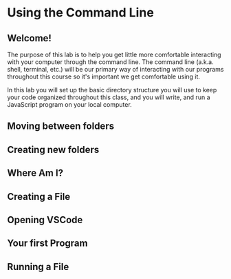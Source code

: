 # Using the Command Line

## Welcome!

The purpose of this lab is to help you get  little more comfortable interacting with your computer through the command line. The command line (a.k.a. shell, terminal, etc.) will be our primary way of interacting with our programs throughout this course so it's important we get comfortable using it.

In this lab you will set up the basic directory structure you will use to keep your code organized throughout this class, and you will write, and run a JavaScript program on your local computer.

## Moving between folders

## Creating new folders

## Where Am I?

## Creating a File

## Opening VSCode

## Your first Program

## Running a File